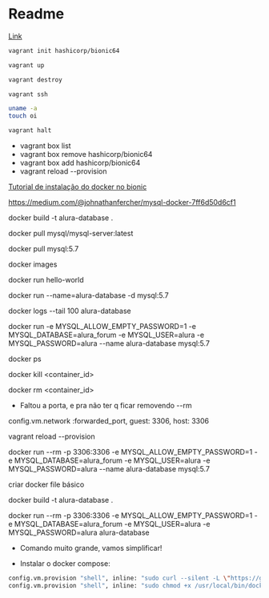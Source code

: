 # Readme

[Link](https://learn.hashicorp.com/tutorials/vagrant/getting-started-index)

```sh
vagrant init hashicorp/bionic64
```

```sh
vagrant up
```

```sh
vagrant destroy
```

```sh
vagrant ssh
```

```sh
uname -a
touch oi
```

```sh
vagrant halt
```

- vagrant box list
- vagrant box remove hashicorp/bionic64
- vagrant box add hashicorp/bionic64
- vagrant reload --provision

[Tutorial de instalação do docker no bionic](https://docs.docker.com/engine/install/ubuntu/)

https://medium.com/@johnathanfercher/mysql-docker-7ff6d50d6cf1

docker build -t alura-database .

docker pull mysql/mysql-server:latest

docker pull mysql:5.7

docker images

docker run hello-world

docker run --name=alura-database -d mysql:5.7

docker logs --tail 100 alura-database

docker run -e MYSQL_ALLOW_EMPTY_PASSWORD=1 -e MYSQL_DATABASE=alura_forum -e MYSQL_USER=alura -e MYSQL_PASSWORD=alura --name alura-database mysql:5.7

docker ps

docker kill <container_id>

docker rm <container_id>

- Faltou a porta, e pra não ter q ficar removendo --rm

config.vm.network :forwarded_port, guest: 3306, host: 3306

vagrant reload --provision

docker run --rm -p 3306:3306 -e MYSQL_ALLOW_EMPTY_PASSWORD=1 -e MYSQL_DATABASE=alura_forum -e MYSQL_USER=alura -e MYSQL_PASSWORD=alura --name alura-database mysql:5.7

criar docker file básico

docker build -t alura-database .

docker run --rm -p 3306:3306 -e MYSQL_ALLOW_EMPTY_PASSWORD=1 -e MYSQL_DATABASE=alura_forum -e MYSQL_USER=alura -e MYSQL_PASSWORD=alura alura-database

- Comando muito grande, vamos simplificar!

- Instalar o docker compose:

```bash
config.vm.provision "shell", inline: "sudo curl --silent -L \"https://github.com/docker/compose/releases/download/1.27.4/docker-compose-$(uname -s)-$(uname -m)\" -o /usr/local/bin/docker-compose"
config.vm.provision "shell", inline: "sudo chmod +x /usr/local/bin/docker-compose"
```

